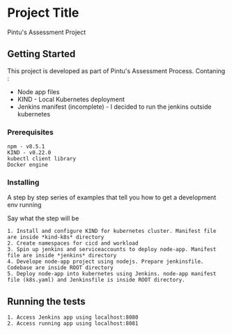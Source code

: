 # Project Title

Pintu's Assessment Project

## Getting Started

This project is developed as part of Pintu's Assessment Process.
Contaning : 
* Node app files
* KIND - Local Kubernetes deployment 
* Jenkins manifest (incomplete) - I decided to run the jenkins outside kubernetes

### Prerequisites

```
npm - v8.5.1
KIND - v0.22.0
kubectl client library
Docker engine

```

### Installing

A step by step series of examples that tell you how to get a development env running

Say what the step will be

```
1. Install and configure KIND for kubernetes cluster. Manifest file are inside *kind-k8s* directory
2. Create namespaces for cicd and workload
3. Spin up jenkins and serviceaccounts to deploy node-app. Manifest file are inside *jenkins* directory
4. Develope node-app project using nodejs. Prepare jenkinsfile. Codebase are inside ROOT directory
5. Deploy node-app into kubernetes using Jenkins. node-app manifest file (k8s.yaml) and Jenkinsfile is inside ROOT directory.
```

## Running the tests

```
1. Access Jenkins app using localhost:8080
2. Access running app using localhost:8081
```
